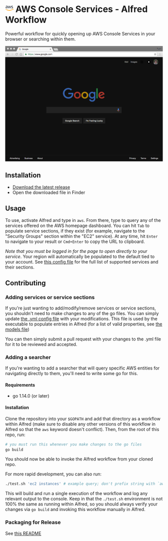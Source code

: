 # <img src="icon.png" width="26"> AWS Console Services - Alfred Workflow

Powerful workflow for quickly opening up AWS Console Services in your browser or searching within them.

![AWS Console Services - Alfred Workflow Demo](demo.gif)

## Installation
- [Download the latest release](https://github.com/rkoval/alfred-aws-console-services-workflow/releases)
- Open the downloaded file in Finder

## Usage
To use, activate Alfred and type in `aws`. From there, type to query any of the services offered on the AWS homepage dashboard. You can hit `Tab` to populate service sections, if they exist (for example, navigate to the "Security Groups" section within the "EC2" service). At any time, hit `Enter` to navigate to your result or `Cmd+Enter` to copy the URL to clipboard.

*Note that you must be logged in for the page to open directly to your service*. Your region will automatically be populated to the default tied to your account. See [this config file](console-services.yml) for the full list of supported services and their sections.

## Contributing

### Adding services or service sections

If you're just wanting to add/modify/remove services or service sections, you shouldn't need to make changes to any of the go files. You can simply update [the .yml config file](console-services.yml) with your modifications. This file is used by the executable to populate entries in Alfred (for a list of valid properties, see [the models file](core/aws_service.go))

You can then simply submit a pull request with your changes to the .yml file for it to be reviewed and accepted.

### Adding a searcher

If you're wanting to add a searcher that will query specific AWS entities for navigating directly to them, you'll need to write some go for this.

#### Requirements
- go 1.14.0 (or later)

#### Installation
Clone the repository into your `$GOPATH` and add that directory as a workflow within Alfred (make sure to disable any other versions of this workflow in Alfred so that the `aws` keyword doesn't conflict). Then, from the root of this repo, run:

```sh
# you must run this whenever you make changes to the go files
go build
```

You should now be able to invoke the Alfred workflow from your cloned repo.

For more rapid development, you can also run:

```sh
./test.sh 'ec2 instances' # example query; don't prefix string with `aws` here!
```

This will build and run a single execution of the workflow and log any relevant output to the console. Keep in that the `./test.sh` environment is not 100% the same as running within Alfred, so you should always verify your changes via `go build` and invoking this workflow manually in Alfred.

### Packaging for Release

See [this README](release_tools/README.md)